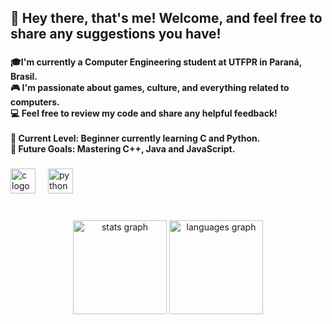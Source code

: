 <h2 align="left">👋  Hey there, that's me! Welcome, and feel free to share any suggestions you have!</h2>

###

<h4 align="left">🎓I'm currently a Computer Engineering student at UTFPR in Paraná, Brasil.<br>🎮 I'm passionate about games, culture, and everything related to computers.<br>💻 Feel free to review my code and share any helpful feedback!<br><br>🚀 Current Level: Beginner currently learning C and Python.<br>🎯 Future Goals: Mastering C++, Java and JavaScript.</h4>

###

<div align="left">
  <img src="https://cdn.jsdelivr.net/gh/devicons/devicon/icons/c/c-original.svg" height="40" alt="c logo"  />
  <img width="12" />
  <img src="https://cdn.jsdelivr.net/gh/devicons/devicon/icons/python/python-original.svg" height="40" alt="python logo"  />
</div>

###

<br clear="both">

<div align="center">
  <img src="https://github-readme-stats.vercel.app/api?username=JoseRenatoCardoso&hide_title=false&hide_rank=false&show_icons=true&include_all_commits=true&count_private=true&disable_animations=false&theme=dracula&locale=en&hide_border=false&order=1" height="150" alt="stats graph"  />
  <img src="https://github-readme-stats.vercel.app/api/top-langs?username=JoseRenatoCardoso&locale=en&hide_title=false&layout=compact&card_width=320&langs_count=5&theme=dracula&hide_border=false&order=2" height="150" alt="languages graph"  />
</div>

###
